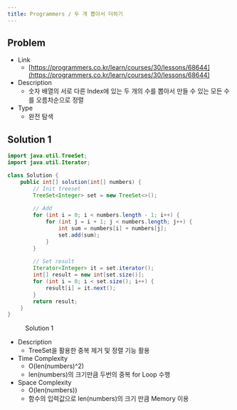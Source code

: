 ```yaml
---
title: Programmers / 두 개 뽑아서 더하기
---
```


## Problem

* Link
  * [https://programmers.co.kr/learn/courses/30/lessons/68644](https://programmers.co.kr/learn/courses/30/lessons/68644)
* Description
  * 숫자 배열의 서로 다른 Index에 있는 두 개의 수를 뽑아서 만들 수 있는 모든 수를 오름차순으로 정렬
* Type
  * 완전 탐색

## Solution 1

```java {linenos=table}
import java.util.TreeSet;
import java.util.Iterator;

class Solution {
    public int[] solution(int[] numbers) {
        // Init treeset
        TreeSet<Integer> set = new TreeSet<>();
        
        // Add
        for (int i = 0; i < numbers.length - 1; i++) {
            for (int j = i + 1; j < numbers.length; j++) {
                int sum = numbers[i] + numbers[j];
           		set.add(sum);
            }
        }
        
        // Set result
        Iterator<Integer> it = set.iterator();
        int[] result = new int[set.size()];
        for (int i = 0; i < set.size(); i++) {
            result[i] = it.next();
        }
        return result;
    }
}
```
<figure>
<figcaption class="caption">Solution 1</figcaption>
</figure>

* Description
  * TreeSet을 활용한 중복 제거 및 정렬 기능 활용
* Time Complexity
  * O(len(numbers)^2)
  * len(numbers)의 크기만큼 두번의 중복 for Loop 수행
* Space Complexity
  * O(len(numbers))
  * 함수의 입력값으로 len(numbers)의 크기 만큼 Memory 이용
